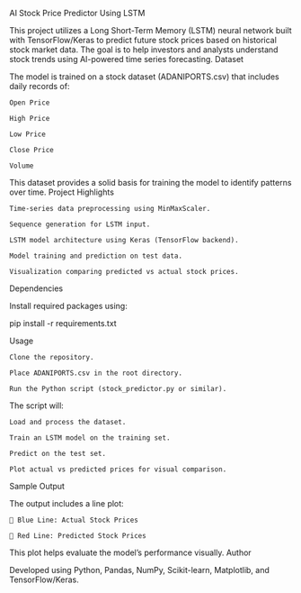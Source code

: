 AI Stock Price Predictor Using LSTM

This project utilizes a Long Short-Term Memory (LSTM) neural network built with TensorFlow/Keras to predict future stock prices based on historical stock market data. The goal is to help investors and analysts understand stock trends using AI-powered time series forecasting.
Dataset

The model is trained on a stock dataset (ADANIPORTS.csv) that includes daily records of:

    Open Price

    High Price

    Low Price

    Close Price

    Volume

This dataset provides a solid basis for training the model to identify patterns over time.
Project Highlights

    Time-series data preprocessing using MinMaxScaler.

    Sequence generation for LSTM input.

    LSTM model architecture using Keras (TensorFlow backend).

    Model training and prediction on test data.

    Visualization comparing predicted vs actual stock prices.

Dependencies

Install required packages using:

pip install -r requirements.txt

Usage

    Clone the repository.

    Place ADANIPORTS.csv in the root directory.

    Run the Python script (stock_predictor.py or similar).

The script will:

    Load and process the dataset.

    Train an LSTM model on the training set.

    Predict on the test set.

    Plot actual vs predicted prices for visual comparison.

Sample Output

The output includes a line plot:

    🔵 Blue Line: Actual Stock Prices

    🔴 Red Line: Predicted Stock Prices

This plot helps evaluate the model’s performance visually.
Author

Developed using Python, Pandas, NumPy, Scikit-learn, Matplotlib, and TensorFlow/Keras.
